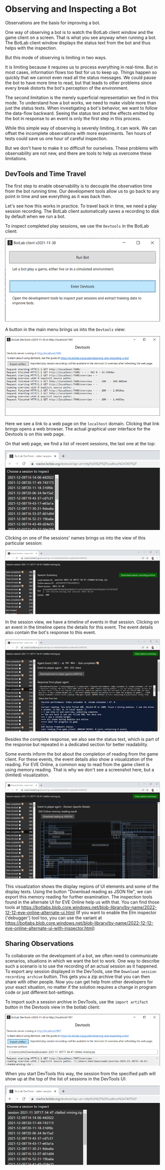 # Observing and Inspecting a Bot

Observations are the basis for improving a bot.

One way of observing a bot is to watch the BotLab client window and the game client on a screen. That is what you see anyway when running a bot. The BotLab client window displays the status text from the bot and thus helps with the inspection.

But this mode of observing is limiting in two ways.

It is limiting because it requires us to process everything in real-time. But in most cases, information flows too fast for us to keep up. Things happen so quickly that we cannot even read all the status messages. We could pause the bot to have more time to read, but that leads to other problems since every break distorts the bot's perception of the environment.

The second limitation is the merely superficial representation we find in this mode. To understand how a bot works, we need to make visible more than just the status texts. When investigating a bot's behavior, we want to follow the data-flow backward. Seeing the status text and the effects emitted by the bot in response to an event is only the first step in this process.

While this simple way of observing is severely limiting, it can work. We can offset the incomplete observations with more experiments. Ten hours of tests could save us one hour of careful inspection.

But we don't have to make it so difficult for ourselves. These problems with observability are not new, and there are tools to help us overcome these limitations.

## DevTools and Time Travel

The first step to enable observability is to decouple the observation time from the bot running time. Our development tools allow us to go back to any point in time and see everything as it was back then.

Let's see how this works in practice.
To travel back in time, we need a play session recording. The BotLab client automatically saves a recording to disk by default when we run a bot.

To inspect completed play sessions, we use the `Devtools` in the BotLab client:

![Opening DevTools from the main menu](./image/2021-12-09-botlab-client-main-menu-enter-devtools.png)

A button in the main menu brings us into the `Devtools` view:

![DevTools view in the botlab client](./image/2021-12-09-botlab-client-devtools-default.png)

Here we see a link to a web page on the `localhost` domain. Clicking that link brings opens a web browser. The actual graphical user interface for the Devtools is on this web page.

On that web page, we find a list of recent sessions, the last one at the top:

![DevTools - choose a session to inspect](./image/2021-12-09-botlab-devtools-select-session.png)

Clicking on one of the sessions' names brings us into the view of this particular session:

![DevTools - initial view of a session](./image/2021-12-09-botlab-devtools-session-summary.png)

In the session view, we have a timeline of events in that session. Clicking on an event in the timeline opens the details for this event. The event details also contain the bot's response to this event.

![DevTools - view of play session event details](./image/2021-12-09-botlab-devtools-session-event-details.png)

Besides the complete response, we also see the status text, which is part of the response but repeated in a dedicated section for better readability.

Some events inform the bot about the completion of reading from the game client. For these events, the event details also show a visualization of the reading. For EVE Online, a common way to read from the game client is using memory reading. That is why we don't see a screenshot here, but a (limited) visualization.

![DevTools - view of play session event details - EVE Online specific part](./image/2021-12-09-botlab-devtools-session-event-details-eve-online-reading.png)

This visualization shows the display regions of UI elements and some of the display texts. Using the button "Download reading as JSON file", we can export this memory reading for further examination. The inspection tools found in the alternate UI for EVE Online help us with that. You can find those tools at <https://botlabs.blob.core.windows.net/blob-library/by-name/2022-12-12-eve-online-alternate-ui.html>
(If you want to enable the Elm inspector ('debugger') tool too, you can use the variant at <https://botlabs.blob.core.windows.net/blob-library/by-name/2022-12-12-eve-online-alternate-ui-with-inspector.html>)

## Sharing Observations

To collaborate on the development of a bot, we often need to communicate scenarios, situations in which we want the bot to work. One way to describe such a scenario is to use the recording of an actual session as it happened. To export any session displayed in the DevTools, use the `Download session recording archive` button. This gets you a zip archive that you can then share with other people. Now you can get help from other developers for your exact situation, no matter if the solution requires a change in program code or just different bot-settings.

To import such a session archive in DevTools, use the `import artifact` button in the Devtools view in the botlab client:

![Import artifact in DevTools](./image/2021-12-09-botlab-client-devtools-import-artifact.png)

When you start DevTools this way, the session from the specified path will show up at the top of the list of sessions in the DevTools UI:

![DevTools - choose a session to inspect](./image/2021-12-09-botlab-devtools-select-session-with-imported.png)

